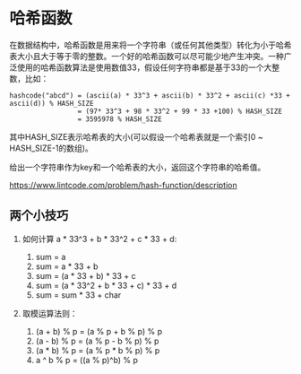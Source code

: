 # 哈希函数
在数据结构中，哈希函数是用来将一个字符串（或任何其他类型）转化为小于哈希表大小且大于等于零的整数。一个好的哈希函数可以尽可能少地产生冲突。一种广泛使用的哈希函数算法是使用数值33，假设任何字符串都是基于33的一个大整数，比如：
```
hashcode("abcd") = (ascii(a) * 33^3 + ascii(b) * 33^2 + ascii(c) *33 + ascii(d)) % HASH_SIZE 
                 = (97* 33^3 + 98 * 33^2 + 99 * 33 +100) % HASH_SIZE
                 = 3595978 % HASH_SIZE
```

其中HASH_SIZE表示哈希表的大小(可以假设一个哈希表就是一个索引0 ~ HASH_SIZE-1的数组)。

给出一个字符串作为key和一个哈希表的大小，返回这个字符串的哈希值。

https://www.lintcode.com/problem/hash-function/description

## 两个小技巧
    
1. 如何计算 a * 33^3 + b * 33^2 + c * 33 + d:
    1. sum = a
    2. sum = a * 33 + b
    3. sum = (a * 33 + b) * 33 + c
    4. sum = (a * 33^2 + b * 33 + c) * 33 + d
    5. sum = sum * 33 + char

2. 取模运算法则：
    1. (a + b) % p = (a % p + b % p) % p
    2. (a - b) % p = (a % p - b % p) % p
    3. (a * b) % p = (a % p * b % p) % p
    4. a ^ b % p = ((a % p)^b) % p